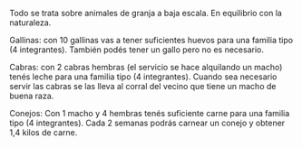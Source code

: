 Todo se trata sobre animales de granja a baja escala.
En equilibrio con la naturaleza.

Gallinas: con 10 gallinas vas a tener suficientes huevos para una familia tipo (4 integrantes). También podés tener un gallo pero no es necesario.

Cabras: con 2 cabras hembras (el servicio se hace alquilando un macho) tenés leche para una familia tipo (4 integrantes). Cuando sea necesario servir las cabras se las lleva al corral del vecino que tiene un macho de buena raza.

Conejos: Con 1 macho y 4 hembras tenés suficiente carne para una familia tipo (4 integrantes). Cada 2 semanas podrás carnear un conejo y obtener 1,4 kilos de carne.
